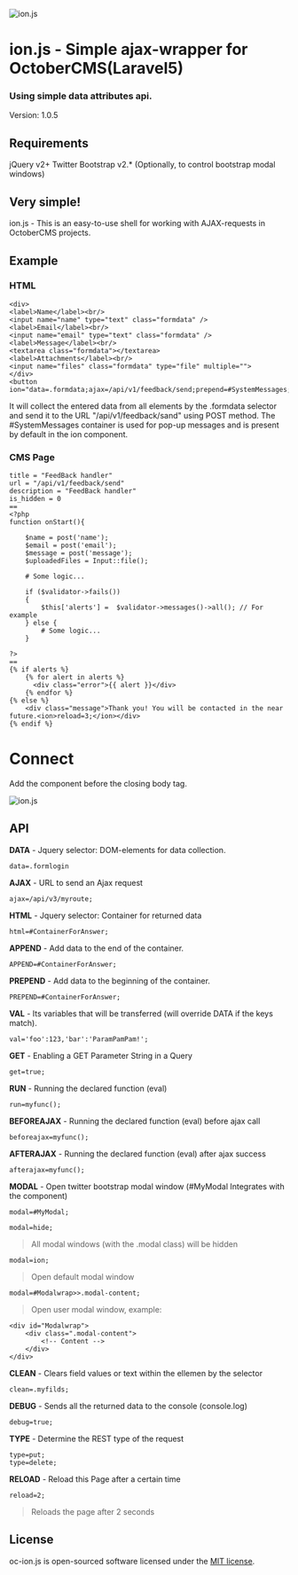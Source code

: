 ![ion.js](https://mcmraak.github.io/images/ionjs.png)

# ion.js - Simple ajax-wrapper for OctoberCMS(Laravel5)
### Using simple data attributes api.
Version: 1.0.5

## Requirements

jQuery v2+
Twitter Bootstrap v2.* (Optionally, to control bootstrap modal windows)

## Very simple!

ion.js - This is an easy-to-use shell for working with AJAX-requests in OctoberCMS projects.
## Example
### HTML
```
<div>
<label>Name</label><br/>
<input name="name" type="text" class="formdata" />
<label>Email</label><br/>
<input name="email" type="text" class="formdata" />
<label>Message</label><br/>
<textarea class="formdata"></textarea>
<label>Attachments</label><br/>
<input name="files" class="formdata" type="file" multiple="">
</div>
<button ion="data=.formdata;ajax=/api/v1/feedback/send;prepend=#SystemMessages;">Send</button>
```
It will collect the entered data from all elements by the .formdata selector and send it to the URL "/api/v1/feedback/sand" using POST method. The #SystemMessages container is used for pop-up messages and is present by default in the ion component.

### CMS Page
```
title = "FeedBack handler"
url = "/api/v1/feedback/send"
description = "FeedBack handler"
is_hidden = 0
==
<?php
function onStart(){

	$name = post('name');
	$email = post('email');
	$message = post('message');
	$uploadedFiles = Input::file();

	# Some logic...

	if ($validator->fails())
    {
    	$this['alerts'] =  $validator->messages()->all(); // For example
    } else {
		# Some logic...
	}

?>
==
{% if alerts %}
	{% for alert in alerts %}
	  <div class="error">{{ alert }}</div>
	{% endfor %}
{% else %}
	<div class="message">Thank you! You will be contacted in the near future.<ion>reload=3;</ion></div>
{% endif %}
```


# Connect
Add the component before the closing body tag.

![ion.js](https://mcmraak.github.io/images/oc-ion-connect.png)


## API
**DATA** - Jquery selector: DOM-elements for data collection.
```
data=.formlogin
```
**AJAX** - URL to send an Ajax request
```
ajax=/api/v3/myroute;
```
**HTML** - Jquery selector: Container for returned data
```
html=#ContainerForAnswer;
```
**APPEND** - Add data to the end of the container.
```
APPEND=#ContainerForAnswer;
```

**PREPEND** - Add data to the beginning of the container.
```
PREPEND=#ContainerForAnswer;
```

**VAL** - Its variables that will be transferred (will override DATA if the keys match).
```
val='foo':123,'bar':'ParamPamPam!';
```
**GET** - Enabling a GET Parameter String in a Query
```
get=true;
```
**RUN** - Running the declared function (eval)
```
run=myfunc();
```
**BEFOREAJAX** - Running the declared function (eval) before ajax call
```
beforeajax=myfunc();
```
**AFTERAJAX** - Running the declared function (eval) after ajax success
```
afterajax=myfunc();
```
**MODAL** - Open twitter bootstrap modal window (#MyModal Integrates with the component)
```
modal=#MyModal;
```
```
modal=hide;
```
> All modal windows (with the .modal class) will be hidden

```
modal=ion;
```
> Open default modal window

```
modal=#Modalwrap>>.modal-content;
```
> Open user modal window, example:

```
<div id="Modalwrap">
    <div class=".modal-content">
        <!-- Content -->
    </div>
</div>
```

**CLEAN** - Clears field values or text within the ellemen by the selector
```
clean=.myfilds;
```
**DEBUG** - Sends all the returned data to the console (console.log)
```
debug=true;
```
**TYPE** - Determine the REST type of the request
```
type=put;
type=delete;
```
**RELOAD** - Reload this Page after a certain time
```
reload=2;
```
> Reloads the page after 2 seconds

## License

oc-ion.js is open-sourced software licensed under the [MIT license](http://opensource.org/licenses/MIT).
